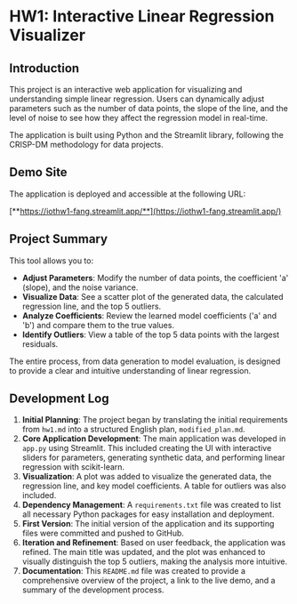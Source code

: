 # HW1: Interactive Linear Regression Visualizer

## Introduction

This project is an interactive web application for visualizing and understanding simple linear regression. Users can dynamically adjust parameters such as the number of data points, the slope of the line, and the level of noise to see how they affect the regression model in real-time.

The application is built using Python and the Streamlit library, following the CRISP-DM methodology for data projects.

## Demo Site

The application is deployed and accessible at the following URL:

[**https://iothw1-fang.streamlit.app/**](https://iothw1-fang.streamlit.app/)

## Project Summary

This tool allows you to:
*   **Adjust Parameters**: Modify the number of data points, the coefficient 'a' (slope), and the noise variance.
*   **Visualize Data**: See a scatter plot of the generated data, the calculated regression line, and the top 5 outliers.
*   **Analyze Coefficients**: Review the learned model coefficients ('a' and 'b') and compare them to the true values.
*   **Identify Outliers**: View a table of the top 5 data points with the largest residuals.

The entire process, from data generation to model evaluation, is designed to provide a clear and intuitive understanding of linear regression.

## Development Log

1.  **Initial Planning**: The project began by translating the initial requirements from `hw1.md` into a structured English plan, `modified_plan.md`.
2.  **Core Application Development**: The main application was developed in `app.py` using Streamlit. This included creating the UI with interactive sliders for parameters, generating synthetic data, and performing linear regression with scikit-learn.
3.  **Visualization**: A plot was added to visualize the generated data, the regression line, and key model coefficients. A table for outliers was also included.
4.  **Dependency Management**: A `requirements.txt` file was created to list all necessary Python packages for easy installation and deployment.
5.  **First Version**: The initial version of the application and its supporting files were committed and pushed to GitHub.
6.  **Iteration and Refinement**: Based on user feedback, the application was refined. The main title was updated, and the plot was enhanced to visually distinguish the top 5 outliers, making the analysis more intuitive.
7.  **Documentation**: This `README.md` file was created to provide a comprehensive overview of the project, a link to the live demo, and a summary of the development process.
